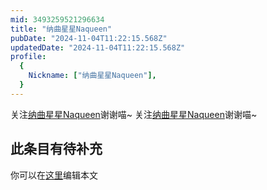 ```yaml
---
mid: 3493259521296634
title: "纳曲星星Naqueen"
pubDate: "2024-11-04T11:22:15.568Z"
updatedDate: "2024-11-04T11:22:15.568Z"
profile:
  {
    Nickname: ["纳曲星星Naqueen"],
  }
---
```


关注[纳曲星星Naqueen](https://space.bilibili.com/3493259521296634)谢谢喵~ 关注[纳曲星星Naqueen](https://space.bilibili.com/3493259521296634)谢谢喵~

## 此条目有待补充
你可以在[这里](https://github.com/Yuhanawa/VTuber.ICU-Content/edit/master/v/纳曲星星Naqueen/index.md)编辑本文
